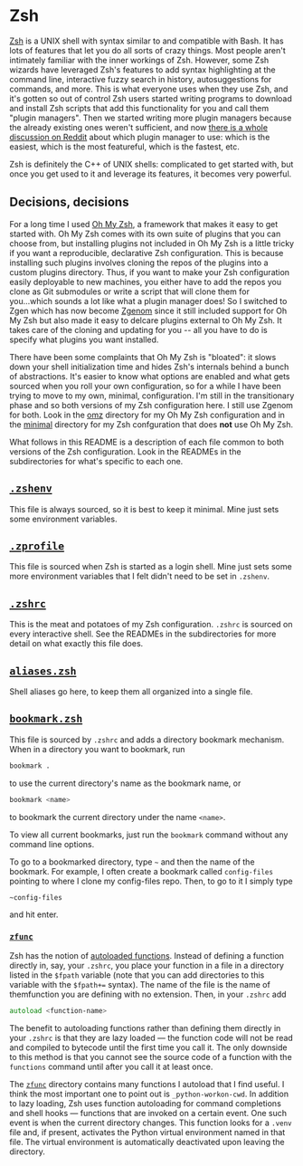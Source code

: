 # Zsh

[Zsh][zsh] is a UNIX shell with syntax similar to and compatible with Bash. It has lots of features that
let you do all sorts of crazy things. Most people aren't intimately familiar with the inner workings of Zsh.
However, some Zsh wizards have leveraged Zsh's features to add syntax highlighting at the command line,
interactive fuzzy search in history, autosuggestions for commands, and more. This is what everyone uses
when they use Zsh, and it's gotten so out of control Zsh users started writing programs to download and
install Zsh scripts that add this functionality for you and call them "plugin managers". Then we started
writing more plugin managers because the already existing ones weren't sufficient, and now
[there is a whole discussion on Reddit](https://www.reddit.com/r/zsh/comments/ak0vgi/a_comparison_of_all_the_zsh_plugin_mangers_i_used)
about which plugin manager to use: which is the easiest, which is the most featureful, which is the fastest, etc.

Zsh is definitely the C++ of UNIX shells: complicated to get started with, but once you get used to it and
leverage its features, it becomes very powerful.

## Decisions, decisions
For a long time I used [Oh My Zsh][omz], a framework that makes it easy to get started with. Oh My Zsh comes with
its own suite of plugins that you can choose from, but installing plugins not included in Oh My Zsh is a little
tricky if you want a reproducible, declarative Zsh configuration. This is because installing such plugins involves cloning
the repos of the plugins into a custom plugins directory. Thus, if you want to make your Zsh configuration easily
deployable to new machines, you either have to add the repos you clone as Git submodules or write a script that
will clone them for you...which sounds a lot like what a plugin manager does! So I switched to Zgen which has now
become [Zgenom][zgenom] since it still included support for Oh My Zsh but also made it easy to delcare plugins
external to Oh My Zsh. It takes care of the cloning and updating for you -- all you have to do is specify what
plugins you want installed.

There have been some complaints that Oh My Zsh is "bloated": it slows down your shell initialization time and hides
Zsh's internals behind a bunch of abstractions. It's easier to know what options are enabled and what gets sourced
when you roll your own configuration, so for a while I have been trying to move to my own, minimal, configuration.
I'm still in the transitionary phase and so both versions of my Zsh configuration here. I still use Zgenom for both.
Look in the [omz](omz) directory for my Oh My Zsh configuration and in the [minimal](minimal) directory for my
Zsh confguration that does __not__ use Oh My Zsh.

What follows in this README is a description of each file common to both versions of the Zsh configuration.
Look in the READMEs in the subdirectories for what's specific to each one.

## [`.zshenv`](omz/.zshenv)
This file is always sourced, so it is best to keep it minimal. Mine just sets some environment variables.

## [`.zprofile`](omz/.zprofile)
This file is sourced when Zsh is started as a login shell. Mine just sets some more environment variables
that I felt didn't need to be set in `.zshenv`.

## [`.zshrc`](omz/.zprofile)
This is the meat and potatoes of my Zsh configuration. `.zshrc` is sourced on every interactive shell. See
the READMEs in the subdirectories for more detail on what exactly this file does.

## [`aliases.zsh`](omz/aliases.zsh)
Shell aliases go here, to keep them all organized into a single file.

## [`bookmark.zsh`](omz/bookmark.zsh)
This file is sourced by `.zshrc` and adds a directory bookmark mechanism. When in a directory you want to bookmark, run

```zsh
bookmark .
```

to use the current directory's name as the bookmark name, or

```zsh
bookmark <name>
```

to bookmark the current directory under the name `<name>`.

To view all current bookmarks, just run the `bookmark` command without any command line options.

To go to a bookmarked directory, type `~` and then the name of the bookmark. For example, I often create
a bookmark called `config-files` pointing to where I clone my config-files repo. Then, to go to it I simply type

```zsh
~config-files
```

and hit enter.

### [`zfunc`](omz/zfunc)
Zsh has the notion of [autoloaded functions](https://zsh.sourceforge.io/Doc/Release/Functions.html#Autoloading-Functions).
Instead of defining a function directly in, say, your `.zshrc`, you place your function in a file
in a directory listed in the `$fpath` variable (note that you can add directories to this variable
with the `$fpath+=` syntax). The name of the file is the name of themfunction you are defining with
no extension. Then, in your `.zshrc` add

```zsh
autoload <function-name>
```

The benefit to autoloading functions rather than defining them directly in your `.zshrc` is that they are lazy
loaded &#x2014; the function code will not be read and compiled to bytecode until the first time you call it.
The only downside to this method is that you cannot see the source code of a function with the `functions` command
until after you call it at least once.

The [`zfunc`](omz/zfunc) directory contains many functions I autoload that I find useful. I think the most important one
to point out is `_python-workon-cwd`. In addition to lazy loading, Zsh uses function autoloading for command completions
and shell hooks &#x2014; functions that are invoked on a certain event. One such event is when the current directory changes.
This function looks for a `.venv` file and, if present, activates the Python virtual environment named in that file. The
virtual environment is automatically deactivated upon leaving the directory.

[zsh]: https://zsh.sourceforge.io/
[omz]: https://ohmyz.sh
[zgenom]: https://github.com/jandamm/zgenom
